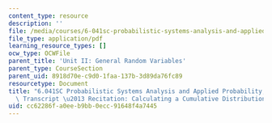 ```yaml
---
content_type: resource
description: ''
file: /media/courses/6-041sc-probabilistic-systems-analysis-and-applied-probability-fall-2013/cc62286fa0eeb9bb0ecc91648f4a7445_MIT6_041SCF13_Calculating_a_CDF_300k.pdf
file_type: application/pdf
learning_resource_types: []
ocw_type: OCWFile
parent_title: 'Unit II: General Random Variables'
parent_type: CourseSection
parent_uid: 8918d70e-c9d0-1faa-137b-3d89da76fc89
resourcetype: Document
title: "6.041SC Probabilistic Systems Analysis and Applied Probability, Fall 2013\
  \ Transcript \u2013 Recitation: Calculating a Cumulative Distribution Function(CDF)"
uid: cc62286f-a0ee-b9bb-0ecc-91648f4a7445
---
```

